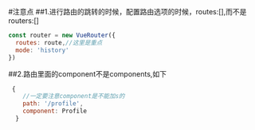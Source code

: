 #注意点
##1.进行路由的跳转的时候，配置路由选项的时候，routes:[],而不是routers:[]
```javascript
const router = new VueRouter({
  routes: route,//这里是重点
  mode: 'history'
})
```
##2.路由里面的component不是components,如下
```javascript
 {
    //一定要注意component是不能加s的
    path: '/profile',
    component: Profile
  }
```


